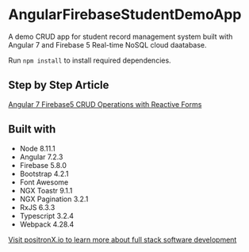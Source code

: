 # AngularFirebaseStudentDemoApp

A demo CRUD app for student record management system built with Angular 7 and Firebase 5 Real-time NoSQL cloud daatabase. 

Run `npm install` to install required dependencies.

## Step by Step Article
[Angular 7 Firebase5 CRUD Operations with Reactive Forms](https://www.positronx.io/angular-7-firebase-5-crud-operations-with-reactive-forms)

## Built with
- Node 8.11.1
- Angular 7.2.3
- Firebase 5.8.0
- Bootstrap 4.2.1
- Font Awesome
- NGX Toastr 9.1.1
- NGX Pagination 3.2.1
- RxJS 6.3.3
- Typescript 3.2.4
- Webpack 4.28.4

[Visit positronX.io to learn more about full stack software development](https://www.positronx.io/)
